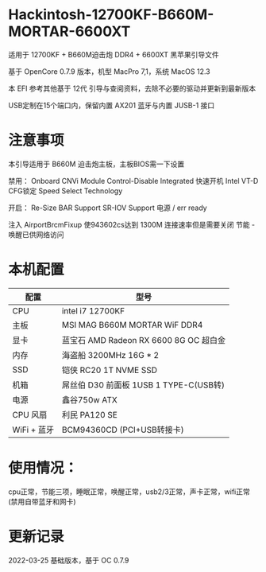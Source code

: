 # Hackintosh-12700KF-B660M-MORTAR-6600XT

适用于 12700KF + B660M迫击炮 DDR4 + 6600XT 黑苹果引导文件

基于 OpenCore 0.7.9 版本，机型 MacPro 7,1，系统 MacOS 12.3

本 EFI 参考其他基于 12代 引导与查阅资料，去除不必要的驱动并更新到最新版本

USB定制在15个端口内，保留内置 AX201 蓝牙与内置 JUSB-1 接口

# 注意事项

本引导适用于 B660M 迫击炮主板，主板BIOS需一下设置


禁用：
Onboard CNVi Module Control-Disable Integrated
快速开机
Intel VT-D
CFG锁定
Speed Select Technology

开启：
Re-Size BAR Support
SR-IOV Support
电源 / err ready

注入 AirportBrcmFixup 使943602cs达到 1300M 连接速率但是需要关闭 节能 - 唤醒已供网络访问

# 本机配置

| 配置        | 型号                               |
|-----------|----------------------------------|
| CPU       | intel i7 12700KF                 |
| 主板        | MSI MAG B660M MORTAR WiF DDR4    |
| 显卡        | 蓝宝石 AMD Radeon RX 6600 8G OC 超白金 |
| 内存        | 海盗船 3200MHz 16G * 2              |
| SSD       | 铠侠 RC20 1T NVME SSD              |
| 机箱        | 屌丝伯 D30 前面板 1USB 1 TYPE-C(USB转)  |
| 电源        | 鑫谷750w ATX                       |
| CPU 风扇    | 利民 PA120 SE                      |
| WiFi + 蓝牙 | BCM94360CD (PCI+USB转接卡)          |


# 使用情况：
cpu正常，节能三项，睡眠正常，唤醒正常，usb2/3正常，声卡正常，wifi正常(禁用自带蓝牙和网卡)


# 更新记录

2022-03-25
基础版本，基于 OC 0.7.9


